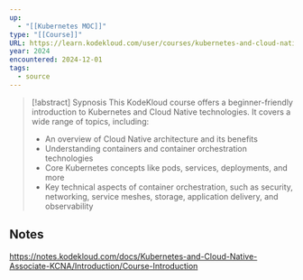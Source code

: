 ```yaml
---
up:
  - "[[Kubernetes MOC]]"
type: "[[Course]]"
URL: https://learn.kodekloud.com/user/courses/kubernetes-and-cloud-native-associate-kcna
year: 2024
encountered: 2024-12-01
tags:
  - source
---
```


> [!abstract] Sypnosis
> This KodeKloud course offers a beginner-friendly introduction to Kubernetes and Cloud Native technologies. It covers a wide range of topics, including:
> - An overview of Cloud Native architecture and its benefits
> - Understanding containers and container orchestration technologies
> - Core Kubernetes concepts like pods, services, deployments, and more
> - Key technical aspects of container orchestration, such as security, networking, service meshes, storage, application delivery, and observability

## Notes
https://notes.kodekloud.com/docs/Kubernetes-and-Cloud-Native-Associate-KCNA/Introduction/Course-Introduction


